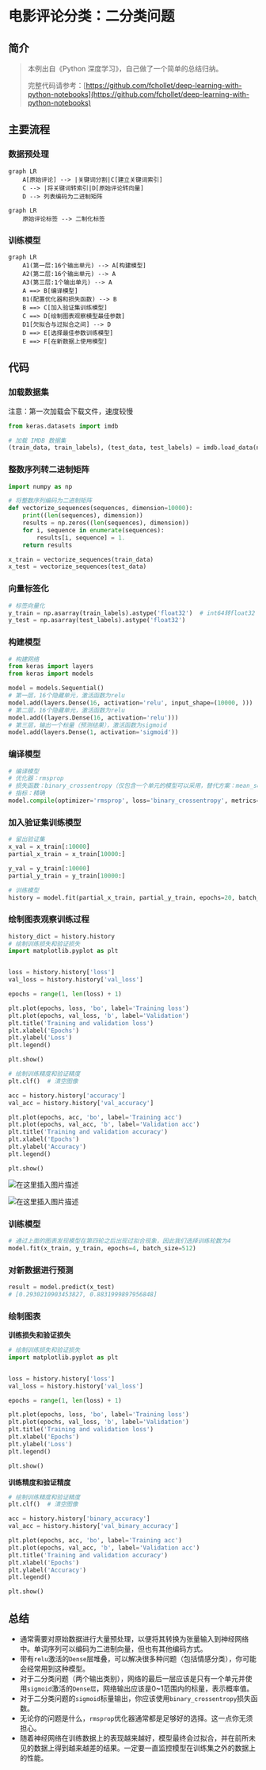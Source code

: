 # 电影评论分类：二分类问题

## 简介

> 本例出自《Python 深度学习》，自己做了一个简单的总结归纳。
>
> 完整代码请参考：[https://github.com/fchollet/deep-learning-with-python-notebooks](https://github.com/fchollet/deep-learning-with-python-notebooks)

## 主要流程

### 数据预处理

```mermaid
graph LR
	A[原始评论] --> |关键词分割|C[建立关键词索引]
	C --> |将关键词转索引|D[原始评论转向量]
	D --> 列表编码为二进制矩阵
```

```mermaid
graph LR
	原始评论标签 --> 二制化标签
```

### 训练模型

```mermaid
graph LR
	A1(第一层:16个输出单元) --> A[构建模型]
	A2(第二层:16个输出单元) --> A
	A3(第三层:1个输出单元) --> A
	A ==> B[编译模型]
	B1(配置优化器和损失函数) --> B
	B ==> C[加入验证集训练模型]
	C ==> D[绘制图表观察模型最佳参数]
	D1[欠拟合与过拟合之间] --> D
	D ==> E[选择最佳参数训练模型]
	E ==> F[在新数据上使用模型]
```

## 代码

### 加载数据集

注意：第一次加载会下载文件，速度较慢

```python
from keras.datasets import imdb

# 加载 IMDB 数据集
(train_data, train_labels), (test_data, test_labels) = imdb.load_data(num_words=10000)  # 取一万个词
```

### 整数序列转二进制矩阵

```python
import numpy as np

# 将整数序列编码为二进制矩阵
def vectorize_sequences(sequences, dimension=10000):
    print((len(sequences), dimension))
    results = np.zeros((len(sequences), dimension))
    for i, sequence in enumerate(sequences):
        results[i, sequence] = 1.
    return results

x_train = vectorize_sequences(train_data)
x_test = vectorize_sequences(test_data)
```

### 向量标签化

```python
# 标签向量化
y_train = np.asarray(train_labels).astype('float32')  # int64转float32
y_test = np.asarray(test_labels).astype('float32')
```

### 构建模型

```python
# 构建网络
from keras import layers
from keras import models

model = models.Sequential()
# 第一层，16个隐藏单元，激活函数为relu
model.add(layers.Dense(16, activation='relu', input_shape=(10000, )))
# 第二层，16个隐藏单元，激活函数为relu
model.add((layers.Dense(16, activation='relu')))
# 第三层，输出一个标量（预测结果），激活函数为sigmoid
model.add(layers.Dense(1, activation='sigmoid'))
```

### 编译模型

```python
# 编译模型
# 优化器：rmsprop
# 损失函数：binary_crossentropy（仅包含一个单元的模型可以采用，替代方案：mean_squared_error）
# 指标：精确
model.compile(optimizer='rmsprop', loss='binary_crossentropy', metrics=['accuracy'])
```

### 加入验证集训练模型

```python
# 留出验证集
x_val = x_train[:10000]
partial_x_train = x_train[10000:]

y_val = y_train[:10000]
partial_y_train = y_train[10000:]

# 训练模型
history = model.fit(partial_x_train, partial_y_train, epochs=20, batch_size=512, validation_data=(x_val, y_val))
```

### 绘制图表观察训练过程

```python
history_dict = history.history
# 绘制训练损失和验证损失
import matplotlib.pyplot as plt


loss = history.history['loss']
val_loss = history.history['val_loss']

epochs = range(1, len(loss) + 1)

plt.plot(epochs, loss, 'bo', label='Training loss')
plt.plot(epochs, val_loss, 'b', label='Validation')
plt.title('Training and validation loss')
plt.xlabel('Epochs')
plt.ylabel('Loss')
plt.legend()

plt.show()

# 绘制训练精度和验证精度
plt.clf()  # 清空图像

acc = history.history['accuracy']
val_acc = history.history['val_accuracy']

plt.plot(epochs, acc, 'bo', label='Training acc')
plt.plot(epochs, val_acc, 'b', label='Validation acc')
plt.title('Training and validation accuracy')
plt.xlabel('Epochs')
plt.ylabel('Accuracy')
plt.legend()

plt.show()
```

![在这里插入图片描述](https://pic.try-hard.cn/blog/20200819212009429.png)

![在这里插入图片描述](https://pic.try-hard.cn/blog/20200819211900911.png)



### 训练模型

```python
# 通过上面的图表发现模型在第四轮之后出现过拟合现象，因此我们选择训练轮数为4
model.fit(x_train, y_train, epochs=4, batch_size=512)
```

### 对新数据进行预测

```python
result = model.predict(x_test)
# [0.2930210903453827, 0.8831999897956848]
```

### 绘制图表

**训练损失和验证损失**

```python
# 绘制训练损失和验证损失
import matplotlib.pyplot as plt


loss = history.history['loss']
val_loss = history.history['val_loss']

epochs = range(1, len(loss) + 1)

plt.plot(epochs, loss, 'bo', label='Training loss')
plt.plot(epochs, val_loss, 'b', label='Validation')
plt.title('Training and validation loss')
plt.xlabel('Epochs')
plt.ylabel('Loss')
plt.legend()

plt.show()
```

**训练精度和验证精度**

```python
# 绘制训练精度和验证精度
plt.clf()  # 清空图像

acc = history.history['binary_accuracy']
val_acc = history.history['val_binary_accuracy']

plt.plot(epochs, acc, 'bo', label='Training acc')
plt.plot(epochs, val_acc, 'b', label='Validation acc')
plt.title('Training and validation accuracy')
plt.xlabel('Epochs')
plt.ylabel('Accuracy')
plt.legend()

plt.show()
```

## 总结

- 通常需要对原始数据进行大量预处理，以便将其转换为张量输入到神经网络中。单词序列可以编码为二进制向量，但也有其他编码方式。
- 带有`relu`激活的`Dense`层堆叠，可以解决很多种问题（包括情感分类），你可能会经常用到这种模型。
- 对于二分类问题（两个输出类别），网络的最后一层应该是只有一个单元并使用`sigmoid`激活的`Dense层`，网络输出应该是0~1范围内的标量，表示概率值。
- 对于二分类问题的`sigmoid`标量输出，你应该使用`binary_crossentropy`损失函数。
- 无论你的问题是什么，`rmsprop`优化器通常都是足够好的选择。这一点你无须担心。
- 随着神经网络在训练数据上的表现越来越好，模型最终会过拟合，并在前所未见的数据上得到越来越差的结果。一定要一直监控模型在训练集之外的数据上的性能。